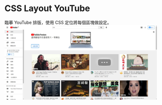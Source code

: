 # CSS Layout YouTube
臨摹 YouTube 排版，使用 CSS 定位將每個區塊做設定。
![CSS Layout YouTube](/images/layout_youtube.jpg)
